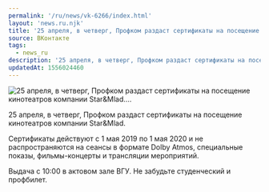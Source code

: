 ```yaml
---
permalink: '/ru/news/vk-6266/index.html'
layout: 'news.ru.njk'
title: '25 апреля, в четверг, Профком раздаст сертификаты на посещение кинотеатров компании Star&Mlad.…'
source: ВКонтакте
tags:
  - news_ru
description: '25 апреля, в четверг, Профком раздаст сертификаты на посещение кинотеатров компании Star&Mlad.…'
updatedAt: 1556024460
---
```

![25 апреля, в четверг, Профком раздаст сертификаты на посещение кинотеатров компании Star&Mlad.…](https://sun9-44.userapi.com/impf/c853624/v853624271/2b4da/PFOjYxFHZ8Y.jpg?size=1280x854&quality=96&sign=84f1588cdacb79cb519090e66ace0cd3&c_uniq_tag=fHL_gkqLg2lO_Rsy4I3JAvJ3LKWEnAVnQMtAHTSQTVE&type=album)

25 апреля, в четверг, Профком раздаст сертификаты на посещение кинотеатров компании Star&Mlad.

Сертификаты действуют с 1 мая 2019 по 1 мая 2020 и не распространяются на сеансы в формате Dolby Atmos, специальные показы, фильмы-концерты и трансляции мероприятий.

Выдача с 10:00 в актовом зале ВГУ. Не забудьте студенческий и профбилет.
